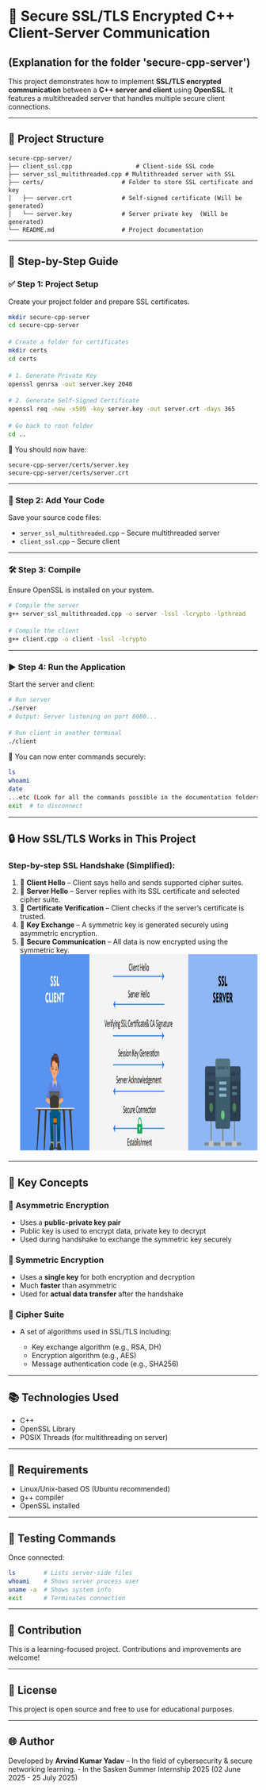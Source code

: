 # 🔐 Secure SSL/TLS Encrypted C++ Client-Server Communication 
## (Explanation for the folder 'secure-cpp-server')
This project demonstrates how to implement **SSL/TLS encrypted communication** between a **C++ server and client** using **OpenSSL**. It features a multithreaded server that handles multiple secure client connections.

---

## 📁 Project Structure

```
secure-cpp-server/
├── client_ssl.cpp                  # Client-side SSL code
├── server_ssl_multithreaded.cpp # Multithreaded server with SSL
├── certs/                      # Folder to store SSL certificate and key
│   ├── server.crt              # Self-signed certificate (Will be generated)
│   └── server.key              # Server private key  (Will be generated)
└── README.md                   # Project documentation
```

---

## 🚀 Step-by-Step Guide

### ✅ Step 1: Project Setup

Create your project folder and prepare SSL certificates.

```bash
mkdir secure-cpp-server
cd secure-cpp-server

# Create a folder for certificates
mkdir certs
cd certs

# 1. Generate Private Key
openssl genrsa -out server.key 2048

# 2. Generate Self-Signed Certificate
openssl req -new -x509 -key server.key -out server.crt -days 365

# Go back to root folder
cd ..
```

📌 You should now have:

```
secure-cpp-server/certs/server.key
secure-cpp-server/certs/server.crt
```

---

### 💾 Step 2: Add Your Code

Save your source code files:

* `server_ssl_multithreaded.cpp` – Secure multithreaded server
* `client_ssl.cpp` – Secure client

---

### 🛠️ Step 3: Compile

Ensure OpenSSL is installed on your system.

```bash
# Compile the server
g++ server_ssl_multithreaded.cpp -o server -lssl -lcrypto -lpthread

# Compile the client
g++ client.cpp -o client -lssl -lcrypto
```

---

### ▶️ Step 4: Run the Application

Start the server and client:

```bash
# Run server
./server
# Output: Server listening on port 8080...

# Run client in another terminal
./client
```

📡 You can now enter commands securely:

```bash
ls
whoami
date
...etc (Look for all the commands possible in the documentation folders.)
exit  # to disconnect
```

---

## 🔒 How SSL/TLS Works in This Project

### Step-by-step SSL Handshake (Simplified):

1. 🔐 **Client Hello** – Client says hello and sends supported cipher suites.
2. 🔐 **Server Hello** – Server replies with its SSL certificate and selected cipher suite.
3. 🛂 **Certificate Verification** – Client checks if the server’s certificate is trusted.
4. 🔐 **Key Exchange** – A symmetric key is generated securely using asymmetric encryption.
5. 📶 **Secure Communication** – All data is now encrypted using the symmetric key.
   <br>
   <img src="Documentation/SSL.png" alt="Architechure" width="600" height="400"/>

---

## 🧠 Key Concepts

### 📌 Asymmetric Encryption

* Uses a **public-private key pair**
* Public key is used to encrypt data, private key to decrypt
* Used during handshake to exchange the symmetric key securely

### 📌 Symmetric Encryption

* Uses a **single key** for both encryption and decryption
* Much **faster** than asymmetric
* Used for **actual data transfer** after the handshake

### 📌 Cipher Suite

* A set of algorithms used in SSL/TLS including:

  * Key exchange algorithm (e.g., RSA, DH)
  * Encryption algorithm (e.g., AES)
  * Message authentication code (e.g., SHA256)

---

## 📚 Technologies Used

* C++
* OpenSSL Library
* POSIX Threads (for multithreading on server)

---

## 📌 Requirements

* Linux/Unix-based OS (Ubuntu recommended)
* g++ compiler
* OpenSSL installed

---

## 🧪 Testing Commands

Once connected:

```bash
ls        # Lists server-side files
whoami    # Shows server process user
uname -a  # Shows system info
exit      # Terminates connection
```

---

## 🤝 Contribution

This is a learning-focused project. Contributions and improvements are welcome!

---

## 📜 License

This project is open source and free to use for educational purposes.

---

## 🌐 Author

Developed by **Arvind Kumar Yadav** – In the field of cybersecurity & secure networking learning. - In the Sasken Summer Internship 2025 (02 June 2025  -  25 July 2025)
